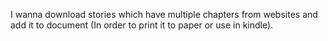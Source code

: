 I wanna download stories which have multiple chapters from websites and add it to document (In order to print it to paper or use in kindle).

